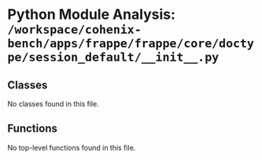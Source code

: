 # Python Module Analysis: `/workspace/cohenix-bench/apps/frappe/frappe/core/doctype/session_default/__init__.py`

## Classes

No classes found in this file.


## Functions

No top-level functions found in this file.
